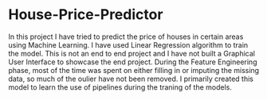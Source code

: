 # House-Price-Predictor
In this project I have tried to predict the price of houses in certain areas using Machine Learning.
I have used Linear Regression algorithm to train the model.
This is not an end to end project and I have not built a Graphical User Interface to showcase the end project.
During the Feature Engineering phase, most of the time was spent on either filling in or imputing the missing data, so much of the oulier have not been removed.
I primarily created this model to learn the use of pipelines during the traning of the models.
